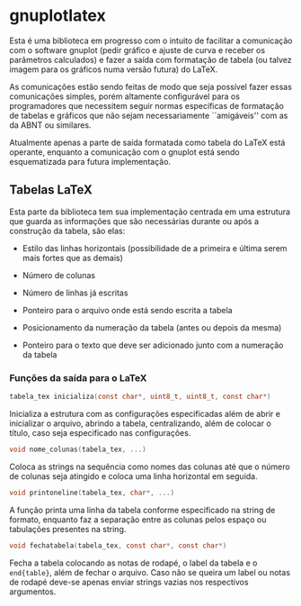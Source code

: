# gnuplotlatex

 Esta é uma biblioteca em progresso com o
intuito de facilitar a comunicação com o
software gnuplot (pedir gráfico e ajuste
de curva e receber os parâmetros calculados)
e fazer a saída com formatação de tabela
(ou talvez imagem para os gráficos numa
versão futura) do LaTeX.  

 As comunicações estão sendo feitas de modo
que seja possível fazer essas comunicações
simples, porém altamente configurável para os
programadores que necessitem seguir normas
específicas de formatação de tabelas e gráficos
que não sejam necessariamente ``amigáveis'' com
as da ABNT ou similares.  

 Atualmente apenas a parte de saída formatada
como tabela do LaTeX está operante, enquanto
a comunicação com o gnuplot está sendo
esquematizada para futura implementação.  

## Tabelas LaTeX

 Esta parte da biblioteca tem sua implementação
centrada em uma estrutura que guarda as
informações que são necessárias durante ou após
a construção da tabela, são elas:  

 - Estilo das linhas horizontais (possibilidade
 de a primeira e última serem mais fortes que
 as demais)  

 - Número de colunas  

 - Número de linhas já escritas  

 - Ponteiro para o arquivo onde está sendo
 escrita a tabela  

 - Posicionamento da numeração da tabela (antes
 ou depois da mesma)  

 - Ponteiro para o texto que deve ser adicionado
 junto com a numeração da tabela  

### Funções da saída para o LaTeX

 ~~~c
 tabela_tex inicializa(const char*, uint8_t, uint8_t, const char*)
 ~~~

  Inicializa a estrutura com as configurações especificadas
  além de abrir e inicializar o arquivo, abrindo a tabela,
  centralizando, além de colocar o título, caso seja
  especificado nas configurações.  

 ~~~c
 void nome_colunas(tabela_tex, ...)
 ~~~

  Coloca as strings na sequência como nomes das colunas até
  que o número de colunas seja atingido e coloca uma linha
  horizontal em seguida.  

 ~~~c
 void printoneline(tabela_tex, char*, ...)
 ~~~

 A função printa uma linha da tabela conforme especificado
 na string de formato, enquanto faz a separação entre as
 colunas pelos espaço ou tabulações presentes na string.  

 ~~~c
 void fechatabela(tabela_tex, const char*, const char*)
 ~~~

 Fecha a tabela colocando as notas de rodapé, o label
 da tabela e o `end{table}`, além de fechar o arquivo.
 Caso não se queira um label ou notas de rodapé deve-se
 apenas enviar strings vazias nos respectivos argumentos.
